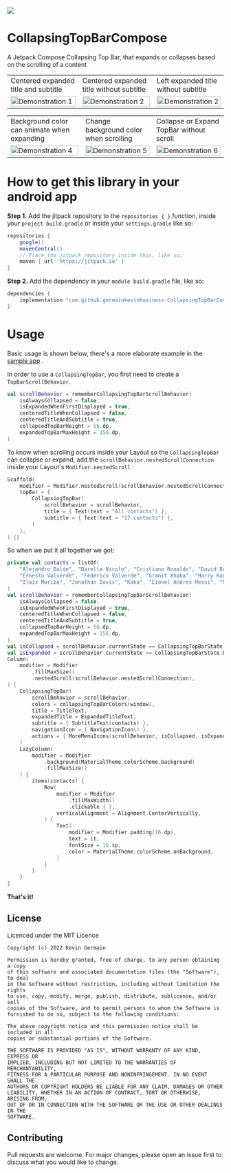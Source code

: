[![](https://jitpack.io/v/germainkevinbusiness/CollapsingTopBarCompose.svg)](https://jitpack.io/#germainkevinbusiness/CollapsingTopBarCompose)

# CollapsingTopBarCompose

A Jetpack Compose Collapsing Top Bar, that expands or collapses based on the scrolling of a content

<table>
  <tr>
    <td>Centered expanded title and subtitle</td>
     <td>Centered expanded title without subtitle</td>
    <td>Left expanded title without subtitle</td>
  </tr>
  <tr>
    <td valign="top"><img src="https://user-images.githubusercontent.com/83923717/170046931-3f9cf06e-9476-4ea1-a932-34d3197a47df.gif" alt="Demonstration 1" width="100%" height="auto"/></td>
    <td valign="top"><img src="https://user-images.githubusercontent.com/83923717/170036886-f340d845-b5f8-475d-93ea-709652aa6ad6.gif" alt="Demonstration 2" width="100%" height="auto"/></td>
    <td valign="top"><img src="https://user-images.githubusercontent.com/83923717/170043487-5e78724b-bd66-4617-b703-624281d49c2a.gif" alt="Demonstration 2" width="100%" height="auto"/></td>
  </tr>
 </table>

 <table>
  <tr>
    <td>Background color can animate when expanding</td>
    <td>Change background color when scrolling</td>
    <td>Collapse or Expand TopBar without scroll</td>
  </tr>
  <tr>
    <td valign="top">
      <img src="https://user-images.githubusercontent.com/83923717/193355730-6cbd8e4c-1992-42fb-8048-f454a1cf90ff.gif" alt="Demonstration 4" width="100%" height="auto"/>
    </td>
    <td valign="top">
      <img src="https://user-images.githubusercontent.com/83923717/193355830-71b69c34-f1e0-47ce-9510-f0ce0615cad6.gif" alt="Demonstration 5" width="100%" height="auto"/>
    </td>
    <td valign="top">
      <img src="https://user-images.githubusercontent.com/83923717/193355906-f936dc18-7381-4eb4-8219-7f05655fb472.gif" alt="Demonstration 6" width="100%" height="auto"/>
    </td>
  </tr>
 </table>

# How to get this library in your android app

**Step 1.** Add the jitpack repository to the ``repositories { }``  function, inside
your ``project build.gradle`` or inside your ``settings.gradle`` like so:

```groovy
repositories {
    google()
    mavenCentral()
    // Place the jitpack repository inside this, like so:
    maven { url 'https://jitpack.io' }
}
```

**Step 2.** Add the dependency in your ``` module build.gradle ``` file, like so:

```groovy
dependencies {
    implementation "com.github.germainkevinbusiness:CollapsingTopBarCompose:1.0.8"
}
```

# Usage

Basic usage is shown below, there's a more elaborate example in
the [sample app](https://github.com/germainkevinbusiness/CollapsingTopBarCompose/blob/master/app/src/main/java/com/germainkevin/collapsingtopbarcompose/MainActivity.kt)
.

In order to use a ```CollapsingTopBar```, you first need to create a ```TopBarScrollBehavior```.

```kotlin
val scrollBehavior = rememberCollapsingTopBarScrollBehavior(
    isAlwaysCollapsed = false,
    isExpandedWhenFirstDisplayed = true,
    centeredTitleWhenCollapsed = false,
    centeredTitleAndSubtitle = true,
    collapsedTopBarHeight = 56.dp,
    expandedTopBarMaxHeight = 156.dp,
)
```

To know when scrolling occurs inside your Layout so the ```CollapsingTopBar``` can collapse or
expand, add the ```scrollBehavior.nestedScrollConnection``` inside your
Layout's  ```Modifier.nestedScroll``` :

```kotlin
Scaffold(
    modifier = Modifier.nestedScroll(scrollBehavior.nestedScrollConnection),
    topBar = {
        CollapsingTopBar(
            scrollBehavior = scrollBehavior,
            title = { Text(text = "All contacts") },
            subtitle = { Text(text = "17 contacts") },
        )
    },
) {}
```

So when we put it all together we got:

```kotlin
private val contacts = listOf(
    "Alejandro Balde", "Barella Nicolo", "Cristiano Ronaldo", "David Beckham",
    "Ernesto Valverde", "Federico Valverde", "Granit Xhaka", "Harry Kane",
    "Ilaix Moriba", "Jonathan Davis", "Kaka", "Lionel Andres Messi", "Mascherano",
)
val scrollBehavior = rememberCollapsingTopBarScrollBehavior(
    isAlwaysCollapsed = false,
    isExpandedWhenFirstDisplayed = true,
    centeredTitleWhenCollapsed = false,
    centeredTitleAndSubtitle = true,
    collapsedTopBarHeight = 56.dp,
    expandedTopBarMaxHeight = 156.dp,
)
val isCollapsed = scrollBehavior.currentState == CollapsingTopBarState.COLLAPSED
val isExpanded = scrollBehavior.currentState == CollapsingTopBarState.EXPANDED
Column(
    modifier = Modifier
        .fillMaxSize()
        .nestedScroll(scrollBehavior.nestedScrollConnection),
) {
    CollapsingTopBar(
        scrollBehavior = scrollBehavior,
        colors = collapsingTopBarColors(window),
        title = TitleText,
        expandedTitle = ExpandedTitleText,
        subtitle = { SubtitleText(contacts) },
        navigationIcon = { NavigationIcon() },
        actions = { MoreMenuIcons(scrollBehavior, isCollapsed, isExpanded) },
    )
    LazyColumn(
        modifier = Modifier
            .background(MaterialTheme.colorScheme.background)
            .fillMaxSize()
    ) {
        items(contacts) {
            Row(
                modifier = Modifier
                    .fillMaxWidth()
                    .clickable { },
                verticalAlignment = Alignment.CenterVertically,
            ) {
                Text(
                    modifier = Modifier.padding(16.dp),
                    text = it,
                    fontSize = 16.sp,
                    color = MaterialTheme.colorScheme.onBackground,
                )
            }
        }
    }
}
```

**That's it!**

## License

Licenced under the MIT Licence

```
Copyright (c) 2022 Kevin Germain

Permission is hereby granted, free of charge, to any person obtaining a copy
of this software and associated documentation files (the "Software"), to deal
in the Software without restriction, including without limitation the rights
to use, copy, modify, merge, publish, distribute, sublicense, and/or sell
copies of the Software, and to permit persons to whom the Software is
furnished to do so, subject to the following conditions:

The above copyright notice and this permission notice shall be included in all
copies or substantial portions of the Software.

THE SOFTWARE IS PROVIDED "AS IS", WITHOUT WARRANTY OF ANY KIND, EXPRESS OR
IMPLIED, INCLUDING BUT NOT LIMITED TO THE WARRANTIES OF MERCHANTABILITY,
FITNESS FOR A PARTICULAR PURPOSE AND NONINFRINGEMENT. IN NO EVENT SHALL THE
AUTHORS OR COPYRIGHT HOLDERS BE LIABLE FOR ANY CLAIM, DAMAGES OR OTHER
LIABILITY, WHETHER IN AN ACTION OF CONTRACT, TORT OR OTHERWISE, ARISING FROM,
OUT OF OR IN CONNECTION WITH THE SOFTWARE OR THE USE OR OTHER DEALINGS IN THE
SOFTWARE.
```

## Contributing

Pull requests are welcome. For major changes, please open an issue first to discuss what you would
like to change.

